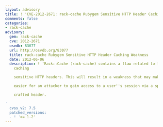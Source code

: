 ```yaml
---
layout: advisory
title: ! 'CVE-2012-2671: rack-cache Rubygem Sensitive HTTP Header Caching Weakness'
comments: false
categories:
- rack-cache
advisory:
  gem: rack-cache
  cve: 2012-2671
  osvdb: 83077
  url: http://osvdb.org/83077
  title: rack-cache Rubygem Sensitive HTTP Header Caching Weakness
  date: 2012-06-06
  description: ! 'Rack::Cache (rack-cache) contains a flaw related to the rubygem
    caching

    sensitive HTTP headers. This will result in a weakness that may make it

    easier for an attacker to gain access to a user''s session via a specially

    crafted header.

'
  cvss_v2: 7.5
  patched_versions:
  - ! '>= 1.2'
---
```

